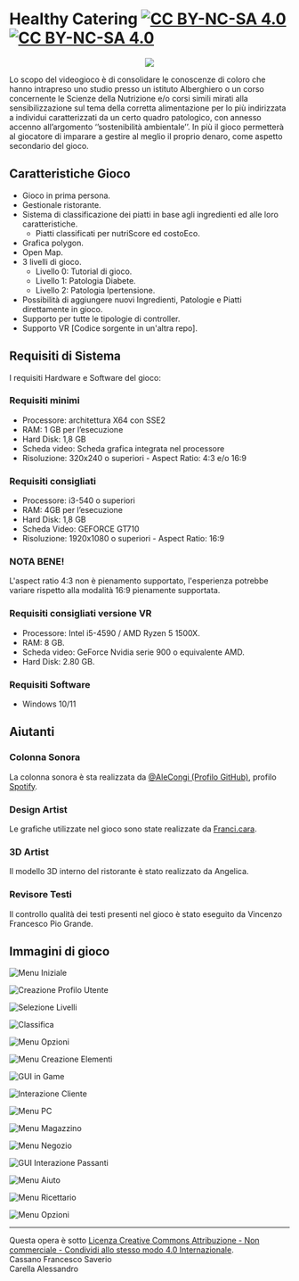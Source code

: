 # Healthy Catering [![CC BY-NC-SA 4.0][cc-by-nc-sa-shield]][cc-by-nc-sa] [![CC BY-NC-SA 4.0][cc-by-nc-sa-image]][cc-by-nc-sa]

[cc-by-nc-sa]: http://creativecommons.org/licenses/by-nc-sa/4.0/deed.it
[cc-by-nc-sa-image]: https://licensebuttons.net/l/by-nc-sa/4.0/88x31.png
[cc-by-nc-sa-shield]: https://img.shields.io/badge/License-CC%20BY--NC--SA%204.0-lightgrey.svg

<p align="center">
  <img src="doc/img/Logo/Logo_Rettangolare.png" />
</p>

Lo scopo del videogioco è di consolidare le conoscenze di coloro che hanno intrapreso uno studio presso un istituto Alberghiero o un corso concernente le Scienze della Nutrizione e/o corsi simili mirati alla sensibilizzazione sul tema della corretta alimentazione per lo più indirizzata a individui caratterizzati da un certo quadro patologico, con annesso accenno all’argomento ‘’sostenibilità ambientale’’. In più il gioco permetterà al giocatore di imparare a gestire al meglio il proprio denaro, come aspetto secondario del gioco.

## Caratteristiche Gioco

- Gioco in prima persona.
- Gestionale ristorante.
- Sistema di classificazione dei piatti in base agli ingredienti ed alle loro caratteristiche.
  - Piatti classificati per nutriScore ed costoEco.
- Grafica polygon.
- Open Map.
- 3 livelli di gioco.
  - Livello 0: Tutorial di gioco.
  - Livello 1: Patologia Diabete.
  - Livello 2: Patologia Ipertensione.
- Possibilità di aggiungere nuovi Ingredienti, Patologie e Piatti direttamente in gioco.
- Supporto per tutte le tipologie di controller.
- Supporto VR [Codice sorgente in un'altra repo].

## Requisiti di Sistema

I requisiti Hardware e Software del gioco:

### Requisiti minimi

-	Processore: architettura X64 con SSE2
-	RAM: 1 GB per l’esecuzione
-	Hard Disk: 1,8 GB
-	Scheda video: Scheda grafica integrata nel processore
-	Risoluzione: 320x240 o superiori - Aspect Ratio: 4:3 e/o 16:9


### Requisiti consigliati

-	Processore: i3-540 o superiori
-	RAM: 4GB per l’esecuzione
-	Hard Disk: 1,8 GB
-	Scheda Video: GEFORCE GT710
-	Risoluzione: 1920x1080 o superiori - Aspect Ratio: 16:9


### NOTA BENE!
L'aspect ratio 4:3 non è pienamento supportato, l'esperienza potrebbe variare rispetto alla modalità 16:9 pienamente supportata.

### Requisiti consigliati versione VR

- Processore: Intel i5-4590 / AMD Ryzen 5 1500X.
- RAM: 8 GB.
- Scheda video: GeForce Nvidia serie 900 o equivalente AMD.
- Hard Disk: 2.80 GB.

### Requisiti Software

- Windows 10/11

## Aiutanti

### Colonna Sonora
La colonna sonora è sta realizzata da [@AleCongi (Profilo GitHub)](https://github.com/AleCongi), profilo [Spotify](https://open.spotify.com/artist/4iiwwWtSPD6yEIKclYS0s6).<br>

### Design Artist

Le grafiche utilizzate nel gioco sono state realizzate da <a href="https://linktr.ee/franci.cara">Franci.cara</a>.

### 3D Artist

Il modello 3D interno del ristorante è stato realizzato da Angelica.

### Revisore Testi

Il controllo qualità dei testi presenti nel gioco è stato eseguito da Vincenzo Francesco Pio Grande.

## Immagini di gioco


![Menu Iniziale](doc/img/Screenshoot/MenuIniziale.png "Menu Iniziale")

![Creazione Profilo Utente](doc/img/Screenshoot/CreazioneProfiloUtente.PNG "Creazione profilo utente")

![Selezione Livelli](doc/img/Screenshoot/SelezioneLivelli.png "Selezione Livelli")

![Classifica](doc/img/Screenshoot/Classifica.png "Classifica")

![Menu Opzioni](doc/img/Screenshoot/MenuOpzioniClassico.png "Menu Opzioni")

![Menu Creazione Elementi](doc/img/Screenshoot/CreazioneNuoviElementiIngrediente.png "Creazione Elementi")

![GUI in Game](doc/img/Screenshoot/ScreenInGame.png "GUI in Game")

![Interazione Cliente](doc/img/Screenshoot/InterazioneCliente.png "GUI interazione cliente")

![Menu PC](doc/img/Screenshoot/MenuMagazzinoDesktop.png "GUI Menu PC")

![Menu Magazzino](doc/img/Screenshoot/MenuMagazzinoMyInventory.png "GUI Menu Magazzino")

![Menu Negozio](doc/img/Screenshoot/MenuNegozio.png "GUI Menu Negozio")

![GUI Interazione Passanti](doc/img/Screenshoot/InterazionePassanti.png "GUI Interazione Passanti")

![Menu Aiuto](doc/img/Screenshoot/MenuAiuto.png "Menu Aiuto")

![Menu Ricettario](doc/img/Screenshoot/Ricettario.png "Menu Ricettario")

![Menu Opzioni](doc/img/Screenshoot/MenuOpzioni.PNG "GUI Menu opzioni")


---
Questa opera è sotto 
[Licenza Creative Commons Attribuzione - Non commerciale - Condividi allo stesso modo 4.0 Internazionale][cc-by-nc-sa].
<br>
Cassano Francesco Saverio<br>
Carella Alessandro
